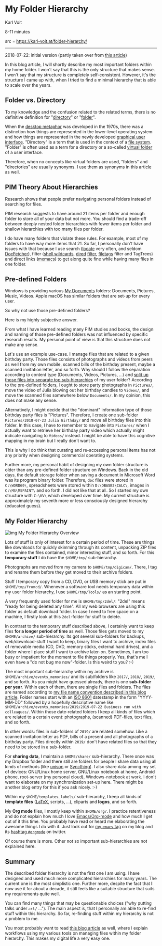 # My Folder Hierarchy

Karl Voit

8-11 minutes

src = https://karl-voit.at/folder-hierarchy/

------

  2018-07-22: initial version (partly taken over from [this article](https://karl-voit.at/managing-digital-photographs))  

  In this blog article, I will shortly describe my most important folders  within my home folder. I won't say that this is the only structure that  makes sense. I won't say that my structure is completely  self-consistent. However, it's the structure I came up with, when I  tried to find a minimal hierarchy that is able to scale over the years.  

## Folder vs. Directory

  To my knowledge and the confusion related to the related terms, there is no definitive definition for "[directory](https://en.wikipedia.org/wiki/Directory_(computing))" or "[folder](https://en.wikipedia.org/wiki/File_folder)".  

  When the [desktop metaphor](https://karl-voit.at/2018/08/25/deskop-metaphor)  was developed in the 1970s, there was a distinction how things are  represented in the lower-level operating system and how things are  represented in the newly developed [graphical user interface](https://en.wikipedia.org/wiki/Graphical_user_interface). "Directory" is a term that is used in the context of a [file system](https://en.wikipedia.org/wiki/File_system). "Folder" is often used as a term for a directory or a so-called [virtual folder](https://en.wikipedia.org/wiki/Virtual_folder) of a user interface.  

  Therefore, when no concepts like virtual folders are used, "folders" and  "directories" are usually synonyms. I use them as synonyms in this  article as well.  

## PIM Theory About Hierarchies

  Research shows that people prefer navigating personal folders instead of searching for files.  

  PIM research suggests to have around 21 items per folder and enough  folder to store all of your data but not more. You should find a  trade-off between deeply nested folder hierarchies with fewer items per  folder and shallow hierarchies with too many files per folder.  

  I do have many folders that violate these rules. For example, most of my  folders to have way more items that 21. So far, I personally don't have  issues with that because I use search ([locate](https://www.howtoforge.com/linux-locate-command/) very often, and seldom [DocFetcher](http://docfetcher.sourceforge.net/)), filter ([shell wildcards](https://en.wikipedia.org/wiki/Glob_(programming)), [dired](https://en.wikipedia.org/wiki/Dired) [filter](http://pragmaticemacs.com/emacs/dynamically-filter-directory-listing-with-dired-narrow/), [filetags](https://github.com/novoid/filetags) filter and TagTrees) and direct links ([memacs](https://github.com/novoid/memacs)) to get along quite fine while having many files in one folder.  

## Pre-defined Folders

  Windows is providing various [My Documents](https://en.wikipedia.org/wiki/My_Documents) folders: Documents, Pictures, Music, Videos. Apple macOS has similar folders that are set-up for every user.  

  So why not use those pre-defined folders?  

  Here is my highly subjective answer.  

  From what I have learned reading many PIM studies and books, the design  and naming of those pre-defined folders was not influenced by specific  research results. My personal point of view is that this structure does  not make any sense.  

  Let's use an example use-case. I manage files that are related to a  given birthday party. Those files consists of photographs and videos  from peers as well from my own mobile, scanned bills of the birthday  present, maybe a scanned invitation letter, and so forth. Why should I  follow the separation according to content type (Documents, Videos,  Pictures, ...) and [split up those files into separate top sub-hierarchies](https://www.reddit.com/r/datacurator/comments/5rhzdo/best_practices_for_organizing_data_on_computer/) of my user folder? According to the pre-defined folders, I ought to store party photographs in `Pictures/`, move the video of Julia blowing out her birthday candles to `Videos/`, and move the scanned files somewhere below `Documents/`. In my opinion, this does not make any sense.  

  Alternatively, I might decide that the "dominant" information type of  those birthday party files is "Pictures". Therefore, I create one  sub-folder `Pictures/2018-07-23 Julia Birthday/` and move all birthday files into this folder. In this case, I have to remember to navigate into `Pictures/` when I actually want to retrieve her birthday party video which actually might indicate navigating to `Videos/` instead. I might be able to have this cognitive mapping in my brain but I really don't want to.  

  This is why I do think that curating and re-accessing personal items has  not any priority when designing commercial operating systems.  

  Further more, my personal habit of designing my own folder structure is  older than any pre-defined folder structure on Windows. Back in the old  days, the default storage folder when saving a document in Microsoft  Word was its program binary folder. Therefore, `doc` files were stored in `C:\WORD60\`, spreadsheets were stored within `D:\DBASE3\CALC\`, images in `C:\MS\MSPAINT\` and so forth. I did not like that at all. So I started my own structure with `C:\KV\`  which developed over time. My current structure is approximately my  seventh more or less consciously designed hierarchy (educated guess).  

## My Folder Hierarchy

 ![img](https://karl-voit.at/folder-hierarchy/2018-07-22%20my%20folder%20hierarchy%20overview%20--%20publicvoit%20-%20scaled%20width%20560.png) My Folder Hierarchy Overview 

  Lots of stuff is only of interest for a certain period of time. These  are things like downloads for quickly skimming through its content,  unpacking ZIP files to examine the files contained, minor interesting  stuff, and so forth. For this **temporary stuff** I do have the `$HOME/tmp/` sub-hierarchy.  

  Photographs are moved from my camera to `$HOME/tmp/digicam/`. There, I tag and rename them before they get moved to their archive folders.  

  Stuff I temporary copy from a CD, DVD, or USB memory stick are put in `$HOME/tmp/fromcd/`. Whenever a software tool needs temporary data within my user folder hierarchy, I use `$HOME/tmp/Tools/` as an starting point.  

  A very frequently used folder for me is `$HOME/tmp/2del/`:  "2del" means "ready for being deleted any time". All my web browsers are  using this folder as default download folder. In case I need to free  space on a machine, I firstly look at this `2del`-folder for stuff to delete.  

  In contrast to the temporary stuff described above, I certainly want to keep files **for a longer period of time** as well. Those files gets moved to my `$HOME/archive/`  sub-hierarchy. Its got several sub-folders for backups,  web/download-stuff I want to keep, binary files I want to archive, index  files of removable media (CD, DVD, memory sticks, external hard  drives), and a folder where I place stuff I want to archive later-on.  Sometimes, I am too busy or impatient for the moment to file things  properly. Yes, that's me I even have a "do not bug me now"-folder. Is  this weird to you? :-)  

  The most important sub-hierarchy within my archive is `$HOME/archive/events_memories/` and its sub/folders like `2017/`, `2018/`, `2019/`, and so forth. As you might have guessed already, there is one **sub-folder per year**. Within each of them, there are single files and folders. The files are named according to [my file name convention described in this blog article](https://karl-voit.at/managing-digital-photographs). Folder names start with an [ISO 8601](https://en.wikipedia.org/wiki/Iso_date) datestamp in the form "YYYY-MM-DD" followed by a hopefully descriptive name like `$HOME/archive/events_memories/2019/2019-07-22 Business run with colleagues/`.  Within those date-related folders I keep all kinds of files which are  related to a certain event: photographs, (scanned) PDF-files, text  files, and so forth.  

  In other words: files in sub-folders of `2019/` are related  somehow. Like a scanned invitation letter as PDF, bills of a present and  all photographs of a birthday party. Files directly within `2019/` don't have related files so that they need to be stored in a sub-folder.  

  For **sharing data**, I maintain a `$HOME/share/`  sub-hierarchy. There once was my Dropbox folder and there still are  folders for people I share data using all kinds of methods (like [unison](http://www.cis.upenn.edu/~bcpierce/unison/) or [Syncthing](https://syncthing.net/)).  I also share data among my set of devices: GNU/Linux home server,  GNU/Linux notebook at home, Android phone, root-server (my personal  cloud), Windows-notebook at work. I don't want to elaborate on my  synchronization set-up here. There might be another blog entry for this  if you ask nicely. :-)  

  Within my `$HOME/templates_labels/` sub-hierarchy, I keep all kinds of **template files** ([LaTeX](https://github.com/novoid/LaTeX-KOMA-template), scripts, ...), cliparts and **logos**, and so forth.  

  My **Org mode** files, I mostly keep within `$HOME/org/`. I practice retentiveness and do not explain how much I love [Emacs/Org-mode](http://orgmode.org/)  and how much I get out of it this time. You probably have read or heard  me elaborating the awesome things I do with it. Just look out for [my `emacs` tag](https://karl-voit.at/tags/emacs) on my blog and its [hashtag `#orgmode`](https://twitter.com/search?q%3D%2523orgmode&src%3Dtypd) on twitter.  

  Of course there is more. Other not so important sub-hierarchies are not explained here.  

## Summary

  The described folder hierarchy is not the first one I am using. I have  designed and used much more complicated hierarchies for many years. The  current one is the most simplistic one. Further more, despite the fact  that I now use it for about a decade, it still feels like a suitable  structure that suits my requirements quite well.  

  You can find many things that may be questionable choices ("why putting talks under `art/`  ..."). The main aspect is, that I personally am able to re-find stuff  within this hierarchy. So far, re-finding stuff within my hierarchy is  not a problem to me.  

  You most probably want to read [this blog article](https://karl-voit.at/managing-digital-photographs)  as well, where I explain workflows using my various tools on managing  files within my folder hierarchy. This makes my digital life a very easy  one.  